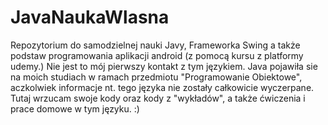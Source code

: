 # JavaNaukaWlasna
Repozytorium do samodzielnej nauki Javy, Frameworka Swing a także podstaw programowania aplikacji android (z pomocą kursu z platformy udemy.)
Nie jest to mój pierwszy kontakt z tym językiem. Java pojawiła sie na moich studiach w ramach przedmiotu "Programowanie Obiektowe", aczkolwiek informacje nt. tego języka nie zostały całkowicie wyczerpane. Tutaj wrzucam swoje kody oraz kody z "wykładów", a także ćwiczenia i prace domowe w tym języku. :)
